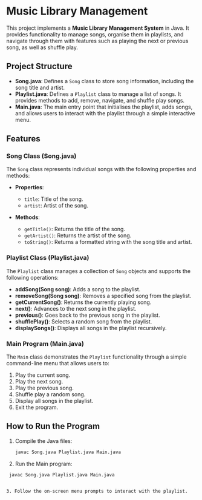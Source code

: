 # Music Library Management

This project implements a **Music Library Management System** in Java. It provides functionality to manage songs, organise them in playlists, and navigate through them with features such as playing the next or previous song, as well as shuffle play.

## Project Structure

- **Song.java**: Defines a `Song` class to store song information, including the song title and artist.
- **Playlist.java**: Defines a `Playlist` class to manage a list of songs. It provides methods to add, remove, navigate, and shuffle play songs.
- **Main.java**: The main entry point that initialises the playlist, adds songs, and allows users to interact with the playlist through a simple interactive menu.

## Features

### Song Class (Song.java)
The `Song` class represents individual songs with the following properties and methods:

- **Properties**:
  - `title`: Title of the song.
  - `artist`: Artist of the song.
  
- **Methods**:
  - `getTitle()`: Returns the title of the song.
  - `getArtist()`: Returns the artist of the song.
  - `toString()`: Returns a formatted string with the song title and artist.

### Playlist Class (Playlist.java)
The `Playlist` class manages a collection of `Song` objects and supports the following operations:

- **addSong(Song song)**: Adds a song to the playlist.
- **removeSong(Song song)**: Removes a specified song from the playlist.
- **getCurrentSong()**: Returns the currently playing song.
- **next()**: Advances to the next song in the playlist.
- **previous()**: Goes back to the previous song in the playlist.
- **shufflePlay()**: Selects a random song from the playlist.
- **displaySongs()**: Displays all songs in the playlist recursively.

### Main Program (Main.java)
The `Main` class demonstrates the `Playlist` functionality through a simple command-line menu that allows users to:

1. Play the current song.
2. Play the next song.
3. Play the previous song.
4. Shuffle play a random song.
5. Display all songs in the playlist.
6. Exit the program.

## How to Run the Program

1. Compile the Java files:

   ```sh
   javac Song.java Playlist.java Main.java
   
2. Run the Main program:
  
  ```sh
   javac Song.java Playlist.java Main.java


3. Follow the on-screen menu prompts to interact with the playlist.
   
